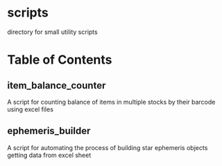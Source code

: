 # scripts
directory for small utility scripts 

# Table of Contents

## item_balance_counter

A script for counting balance of items in multiple stocks by their barcode using excel files

## ephemeris_builder

A script for automating the process of building star ephemeris objects getting data from excel sheet
